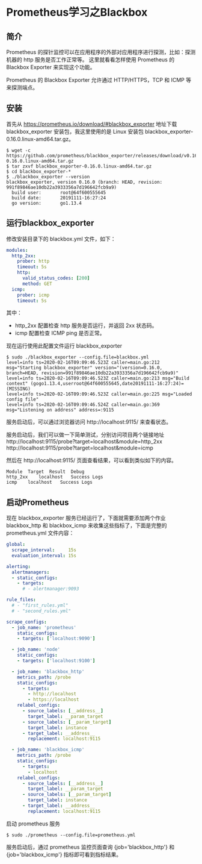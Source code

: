 # Prometheus学习之Blackbox

## 简介

Prometheus 的探针监控可以在应用程序的外部对应用程序进行探测，比如：探测机器的 http 服务是否工作正常等。 这里就看看怎样使用 Prometheus 的 Blackbox Exporter 来实现这个功能。

Prometheus 的 Blackbox Exporter 允许通过 HTTP/HTTPS，TCP 和 ICMP 等来探测端点。

## 安装

首先从 https://prometheus.io/download/#blackbox_exporter 地址下载 blackbox_exporter 安装包，我这里使用的是 Linux 安装包 blackbox_exporter-0.16.0.linux-amd64.tar.gz。

``` shell
$ wget -c https://github.com/prometheus/blackbox_exporter/releases/download/v0.16.0/blackbox_exporter-0.16.0.linux-amd64.tar.gz
$ tar zxvf blackbox_exporter-0.16.0.linux-amd64.tar.gz
$ cd blackbox_exporter-*
$ ./blackbox_exporter --version
blackbox_exporter, version 0.16.0 (branch: HEAD, revision: 991f89846ae10db22a3933356a7d196642fcb9a9)
  build user:       root@64f600555645
  build date:       20191111-16:27:24
  go version:       go1.13.4
```

## 运行blackbox_exporter

修改安装目录下的 blackbox.yml 文件，如下：

``` yml
modules:
  http_2xx:
    prober: http
    timeout: 5s
    http:
      valid_status_codes: [200]
      method: GET
  icmp:
    prober: icmp
    timeout: 5s
```

其中：
- http_2xx 配置检查 http 服务是否运行，并返回 2xx 状态码。
- icmp 配置检查 ICMP ping 是否正常。

现在运行使用此配置文件运行 blackbox_exporter

``` shell
$ sudo ./blackbox_exporter --config.file=blackbox.yml
level=info ts=2020-02-16T09:09:46.523Z caller=main.go:212 msg="Starting blackbox_exporter" version="(version=0.16.0, branch=HEAD, revision=991f89846ae10db22a3933356a7d196642fcb9a9)"
level=info ts=2020-02-16T09:09:46.523Z caller=main.go:213 msg="Build context" (gogo1.13.4,userroot@64f600555645,date20191111-16:27:24)=(MISSING)
level=info ts=2020-02-16T09:09:46.523Z caller=main.go:225 msg="Loaded config file"
level=info ts=2020-02-16T09:09:46.524Z caller=main.go:369 msg="Listening on address" address=:9115
```

服务启动后，可以通过浏览器访问 http://localhost:9115/ 来查看状态。

服务启动后，我们可以做一下简单测试，分别访问项目两个链接地址
http://localhost:9115/probe?target=localhost&module=http_2xx
http://localhost:9115/probe?target=localhost&module=icmp

然后在 http://localhost:9115/ 页面查看结果，可以看到类似如下的内容。

``` shell
Module	Target	Result	Debug
http_2xx	localhost	Success	Logs
icmp	localhost	Success	Logs
```

## 启动Prometheus

现在 blackbox_exporter 服务已经运行了，下面就需要添加两个作业 blackbox_http 和 blackbox_icmp 来收集这些指标了，下面是完整的 prometheus.yml 文件内容：

``` yml
global:
  scrape_interval:     15s
  evaluation_interval: 15s

alerting:
  alertmanagers:
  - static_configs:
    - targets:
      # - alertmanager:9093

rule_files:
  # - "first_rules.yml"
  # - "second_rules.yml"

scrape_configs:
  - job_name: 'prometheus'
    static_configs:
    - targets: ['localhost:9090']

  - job_name: 'node'
    static_configs:
    - targets: ['localhost:9100']

  - job_name: 'blackbox_http'
    metrics_path: /probe
    static_configs:
      - targets:
        - http://localhost 
        - https://localhost
    relabel_configs:
      - source_labels: [__address__]
        target_label: __param_target
      - source_labels: [__param_target]
        target_label: instance
      - target_label: __address__
        replacement: localhost:9115

  - job_name: 'blackbox_icmp'
    metrics_path: /probe
    static_configs:
      - targets:
        - localhost 
    relabel_configs:
      - source_labels: [__address__]
        target_label: __param_target
      - source_labels: [__param_target]
        target_label: instance
      - target_label: __address__
        replacement: localhost:9115
```

启动 prometheus 服务

``` shell
$ sudo ./prometheus --config.file=prometheus.yml
```

服务启动后，通过 prometheus 监控页面查询 {job='blackbox_http'} 和 {job='blackbox_icmp'} 指标即可看到指标结果。
